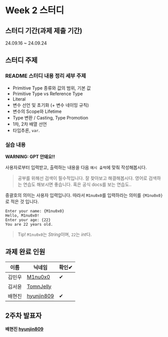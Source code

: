 # Week 2 스터디
## 스터디 기간(과제 제출 기간)
24.09.16 ~ 24.09.24

## 스터디 주제
### README 스터디 내용 정리 세부 주제
- Primitive Type 종류와 값의 범위, 기본 값
- Primitive Type vs Reference Type
- Literal
- 변수 선언 및 초기화 (+ 변수 네이밍 규칙)
- 변수의 Scope와 Lifetime
- Type 변환 / Casting, Type Promotion
- 1차, 2차 배열 선언
- 타입추론, `var`.

### 실습 내용
**WARNING: GPT 안돼요!!**

사용자로부터 입력받고, 출력하는 내용을 다음 `예시 출력`에 맞춰 작성해봅시다.

> 공부를 위해선 검색이 필수적입니다. 잘 찾아보고 해결해봅시다. 영어로 검색하는 연습도 해보시면 좋습니다. 혹은 공식 docs를 보는 연습도..

중괄호의 의미는 사용자 입력입니다. 따라서 `M1nu0x0`를 입력하라는 의미를 `{M1nu0x0}`로 적은 것 입니다.
```
Enter your name: {M1nu0x0}
Hello, M1nu0x0!
Enter your age: {22}
You are 22 years old.
```
> Tip! `M1nu0x0`는 *String*이며, `22`는 *int*다.

## 과제 완료 인원
|이름|닉네임|확인✔|
|---|------|----|
|김민우|[M1nu0x0](https://github.com/M1nu0x0)|✔|
|김서윤|[TomnJelly](https://github.com/TomnJelly)||
|배현진|[hyunjin809](https://github.com/hyunjin809)|✔|

## 2주차 발표자
**배현진 [hyunjin809](https://github.com/hyunjin809)**
